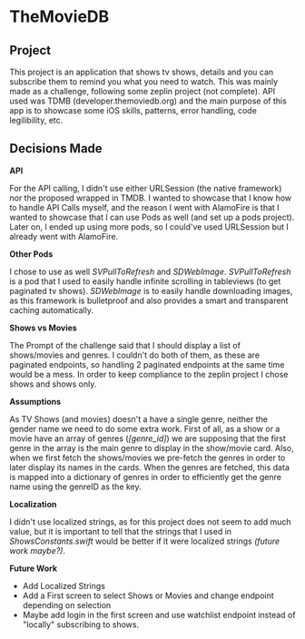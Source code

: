 # TheMovieDB

## Project
This project is an application that shows tv shows, details and you can subscribe them to remind you what you need to watch. This was mainly made as a challenge, following some zeplin project (not complete). API used was TDMB (developer.themoviedb.org) and the main purpose of this app is to showcase some iOS skills, patterns, error handling, code legilibility, etc.

## Decisions Made

**API**

For the API calling, I didn't use either URLSession (the native framework) nor the proposed wrapped in TMDB. I wanted to showcase that I know how to handle API Calls myself, and the reason I went with AlamoFire is that I wanted to showcase that I can use Pods as well (and set up a pods project). Later on, I ended up using more pods, so I could've used URLSession but I already went with AlamoFire.

**Other Pods**

I chose to use as well _SVPullToRefresh_ and _SDWebImage_. _SVPullToRefresh_ is a pod that I used to easily handle infinite scrolling in tableviews (to get paginated tv shows). _SDWebImage_ is to easily handle downloading images, as this framework is bulletproof and also provides a smart and transparent caching automatically.

**Shows vs Movies**

The Prompt of the challenge said that I should display a list of shows/movies and genres. I couldn't do both of them, as these are paginated endpoints, so handling 2 paginated endpoints at the same time would be a mess. In order to keep compliance to the zeplin project I chose shows and shows only.

**Assumptions**

As TV Shows (and movies) doesn't a have a single genre, neither the gender name we need to do some extra work. First of all, as a show or a movie have an array of genres (_[genre_id]_) we are supposing that the first genre in the array is the main genre to display in the show/movie card. Also, when we first fetch the shows/movies we pre-fetch the genres in order to later display its names in the cards. When the genres are fetched, this data is mapped into a dictionary of genres in order to efficiently get the genre name using the genreID as the key.

**Localization**

I didn't use localized strings, as for this project does not seem to add much value, but it is important to tell that the strings that I used in _ShowsConstants.swift_ would be better if it were localized strings _(future work maybe?)_. 

**Future Work**

- Add Localized Strings
- Add a First screen to select Shows or Movies and change endpoint depending on selection
- Maybe add login in the first screen and use watchlist endpoint instead of "locally" subscribing to shows.
